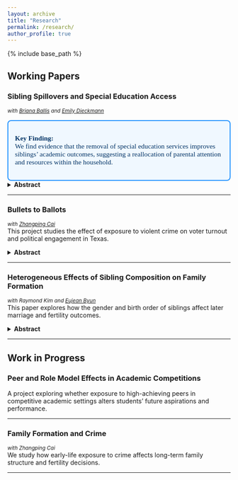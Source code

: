 ```yaml
---
layout: archive
title: "Research"
permalink: /research/
author_profile: true
---
```


{% include base_path %}

## Working Papers

### **Sibling Spillovers and Special Education Access**  
<small>*with [Briana Ballis](https://brianaballis.weebly.com/) and [Emily Dieckmann](https://economics.ucmerced.edu/content/emily-dieckmann)*</small>  
<div style="border: 2px solid #1e90ff; padding: 15px; border-radius: 8px; background-color: #f0f8ff; font-family: Georgia, serif; font-size: 1.1em; color: #003366;">

<strong>Key Finding:</strong><br>
We find evidence that the removal of special education services improves siblings’ academic outcomes, suggesting a reallocation of parental attention and resources within the household.

</div>

<details>
<summary><strong>Abstract</strong></summary>
We examine whether expanding access to special education services for one child generates positive or negative spillovers on their siblings' academic outcomes. Leveraging administrative data from Texas and variation in district-level identification patterns, we identify both direct behavioral peer effects and parental reallocation of attention across siblings. Preliminary findings suggest significant academic spillovers, particularly in households with limited resources.
</details>

---

### **Bullets to Ballots**  
<small>*with [Zhangping Cai](https://economics.ucmerced.edu/content/zhangping-cai)*</small>  
This project studies the effect of exposure to violent crime on voter turnout and political engagement in Texas.  
<details>
<summary><strong>Abstract</strong></summary>
We study how proximity to violent crime affects political participation using geocoded crime incident data and voter files from Texas. Our identification strategy compares voters exposed to homicides nearby to those slightly farther away, using a spatial regression discontinuity design. We find that exposure to violent crime reduces turnout in subsequent elections, with stronger effects among young and minority voters.
</details>

---

### **Heterogeneous Effects of Sibling Composition on Family Formation**  
<small>*with Raymond Kim and [Eujean Byun](https://www.eujeanbyun.com/)*</small>  
This paper explores how the gender and birth order of siblings affect later marriage and fertility outcomes.  
<details>
<summary><strong>Abstract</strong></summary>
Using U.S. census-linked administrative records, we examine how sibling composition — particularly the presence of same-sex or opposite-sex siblings — influences family formation. We document heterogeneous effects by gender and socio-economic status, with stronger effects on women’s timing of marriage and likelihood of having children. Results suggest sibling dynamics shape both family values and long-term demographic behavior.  
</details>

---

## Work in Progress

### **Peer and Role Model Effects in Academic Competitions**  
A project exploring whether exposure to high-achieving peers in competitive academic settings alters students’ future aspirations and performance.

---

### **Family Formation and Crime**  
<small>*with Zhangping Cai*</small>  
We study how early-life exposure to crime affects long-term family structure and fertility decisions.

---
